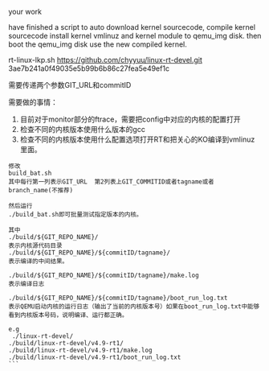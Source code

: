 your work

have finished  a script to auto download kernel sourcecode, compile kernel sourcecode 
install kernel vmlinuz and kernel module to  qemu_img disk. then boot the qemu_img disk use the new compiled kernel.


rt-linux-lkp.sh    https://github.com/chyyuu/linux-rt-devel.git  3ae7b241a0f49035e5b99b6b86c27fea5e49ef1c

需要传递两个参数GIT_URL和commitID



需要做的事情： 
1. 目前对于monitor部分的ftrace，需要把config中对应的内核的配置打开
1. 检查不同的内核版本使用什么版本的gcc
1. 检查不同的内核版本使用什么配置选项打开RT和把关心的KO编译到vmlinuz里面。

````
修改
build_bat.sh
其中每行第一列表示GIT_URL  第2列表上GIT_COMMITID或者tagname或者branch_name(不推荐)

然后运行
./build_bat.sh即可批量测试指定版本的内核。

其中
./build/${GIT_REPO_NAME}/
表示内核源代码目录
./build/${GIT_REPO_NAME}/${commitID/tagname}/ 
表示编译的中间结果。

./build/${GIT_REPO_NAME}/${commitID/tagname}/make.log
表示编译日志

./build/${GIT_REPO_NAME}/${commitID/tagname}/boot_run_log.txt
表示QEMU启动内核的运行日志（输出了当前的内核版本号）如果在boot_run_log.txt中能够看到内核版本号码，说明编译、运行都正确。

e.g
 ./linux-rt-devel/
./build/linux-rt-devel/v4.9-rt1/
./build/linux-rt-devel/v4.9-rt1/make.log
./build/linux-rt-devel/v4.9-rt1/boot_run_log.txt 
```
